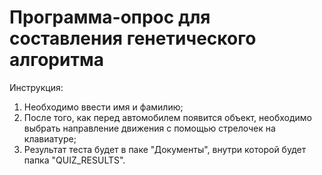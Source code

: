 # Программа-опрос для составления генетического алгоритма

Инструкция:
1) Необходимо ввести имя и фамилию;
2) После того, как перед автомобилем появится объект, необходимо выбрать направление движения с помощью стрелочек на клавиатуре;
3) Результат теста будет в паке "Документы", внутри которой будет папка "QUIZ_RESULTS".
